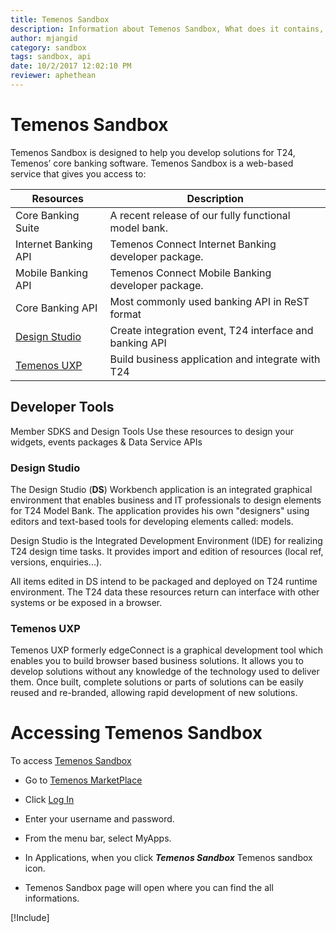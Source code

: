 ```yaml
---
title: Temenos Sandbox
description: Information about Temenos Sandbox, What does it contains, what are the supported interface & how to access.
author: mjangid
category: sandbox
tags: sandbox, api
date: 10/2/2017 12:02:10 PM 
reviewer: aphethean
---
```


# Temenos Sandbox

Temenos Sandbox is designed to help you develop solutions for T24, Temenos’ core banking software. Temenos Sandbox is a web-based service that gives you access to:



| Resources				    | Description 											    |
|--- 					    |--- 	                                                    |
| Core Banking Suite   	    | A recent release of our fully functional model bank.   	|
| Internet Banking API	    | Temenos Connect Internet Banking developer package. 		|
| Mobile Banking API	    | Temenos Connect Mobile Banking developer package. 		|
| Core Banking API		    | Most commonly used banking API in ReST format				|
| [Design Studio](../design/ds/index.md)| Create integration event, T24 interface and banking API|
| [Temenos UXP](../design/uxp/index.md)	| Build business application and integrate with T24|






## Developer Tools
Member SDKS and Design Tools	Use these resources to design your widgets, events packages & Data Service APIs

###	Design Studio
The Design Studio (**DS**) Workbench application is an integrated graphical environment that enables business and IT professionals to design elements for T24 Model Bank. The application provides his own "designers" using editors and text-based tools for developing elements called: models.

Design Studio is the Integrated Development Environment (IDE) for realizing T24 design time tasks. It provides import and edition of resources (local ref, versions, enquiries...). 

All items edited in DS intend to be packaged and deployed on T24 runtime environment. The T24 data these resources return can interface with other systems or be exposed in a browser.

###	Temenos UXP

Temenos UXP formerly edgeConnect is a graphical development tool which enables you to build browser based business solutions. It allows you to develop solutions without any knowledge of the technology used to deliver them. Once built, complete solutions or parts of solutions can be easily reused and re-branded, allowing rapid development of new solutions.



# Accessing Temenos Sandbox
To access [Temenos Sandbox](#temenos-sandbox)

* Go to [Temenos MarketPlace](http://marketplace.temenos.com)

* Click [Log In](https://marketplace.temenos.com/login) 

* Enter your username and password.

* From the menu bar, select MyApps.

* In Applications, when you click ***Temenos Sandbox*** Temenos sandbox icon. 

* Temenos Sandbox page will open where you can find the all informations.


[!Include[](sandbox_assign.md)]